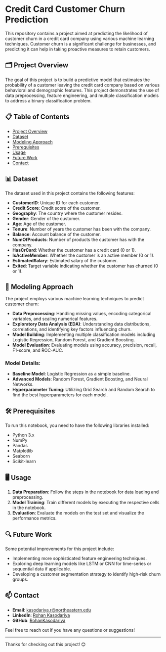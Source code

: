 # Credit Card Customer Churn Prediction

This repository contains a project aimed at predicting the likelihood of customer churn in a credit card company using various machine learning techniques. Customer churn is a significant challenge for businesses, and predicting it can help in taking proactive measures to retain customers.

## 🗂 Project Overview

The goal of this project is to build a predictive model that estimates the probability of a customer leaving the credit card company based on various behavioral and demographic features. This project demonstrates the use of data preprocessing, feature engineering, and multiple classification models to address a binary classification problem.

## 📋 Table of Contents
- [Project Overview](#-project-overview)
- [Dataset](#-dataset)
- [Modeling Approach](#-modeling-approach)
- [Prerequisites](#-prerequisites)
- [Usage](#-usage)
- [Future Work](#-future-work)
- [Contact](#-ontact)

## 📊 Dataset

The dataset used in this project contains the following features:
- **CustomerID**: Unique ID for each customer.
- **Credit Score**: Credit score of the customer.
- **Geography**: The country where the customer resides.
- **Gender**: Gender of the customer.
- **Age**: Age of the customer.
- **Tenure**: Number of years the customer has been with the company.
- **Balance**: Account balance of the customer.
- **NumOfProducts**: Number of products the customer has with the company.
- **HasCrCard**: Whether the customer has a credit card (0 or 1).
- **IsActiveMember**: Whether the customer is an active member (0 or 1).
- **EstimatedSalary**: Estimated salary of the customer.
- **Exited**: Target variable indicating whether the customer has churned (0 or 1).

## 🧠 Modeling Approach

The project employs various machine learning techniques to predict customer churn:
- **Data Preprocessing**: Handling missing values, encoding categorical variables, and scaling numerical features.
- **Exploratory Data Analysis (EDA)**: Understanding data distributions, correlations, and identifying key factors influencing churn.
- **Model Building**: Implementing multiple classification models including Logistic Regression, Random Forest, and Gradient Boosting.
- **Model Evaluation**: Evaluating models using accuracy, precision, recall, F1-score, and ROC-AUC.

### Model Details:
- **Baseline Model**: Logistic Regression as a simple baseline.
- **Advanced Models**: Random Forest, Gradient Boosting, and Neural Networks.
- **Hyperparameter Tuning**: Utilizing Grid Search and Random Search to find the best hyperparameters for each model.

## 🛠 Prerequisites

To run this notebook, you need to have the following libraries installed:
- Python 3.x
- NumPy
- Pandas
- Matplotlib
- Seaborn
- Scikit-learn

## 🖥 Usage

1. **Data Preparation**: Follow the steps in the notebook for data loading and preprocessing.
2. **Model Training**: Train different models by executing the respective cells in the notebook.
3. **Evaluation**: Evaluate the models on the test set and visualize the performance metrics.

## 🔍 Future Work

Some potential improvements for this project include:
- Implementing more sophisticated feature engineering techniques.
- Exploring deep learning models like LSTM or CNN for time-series or sequential data if applicable.
- Developing a customer segmentation strategy to identify high-risk churn groups.

## 📫 Contact

- **Email**: [kasodariya.r@northeastern.edu](mailto:kasodariya.r@northeastern.edu)
- **LinkedIn**: [Rohan Kasodariya](https://www.linkedin.com/in/rohankasodariya/)
- **GitHub**: [RohanKasodariya](https://github.com/RohanKasodariya)

Feel free to reach out if you have any questions or suggestions!

---

Thanks for checking out this project! 😊
